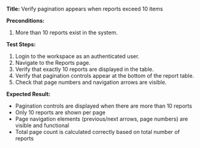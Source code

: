 **Title:** Verify pagination appears when reports exceed 10 items

**Preconditions:**
  1. More than 10 reports exist in the system.

**Test Steps:**
  1. Login to the workspace as an authenticated user.
  2. Navigate to the Reports page.
  3. Verify that exactly 10 reports are displayed in the table.
  4. Verify that pagination controls appear at the bottom of the report table.
  5. Check that page numbers and navigation arrows are visible.

**Expected Result:**
* Pagination controls are displayed when there are more than 10 reports
* Only 10 reports are shown per page
* Page navigation elements (previous/next arrows, page numbers) are visible and functional
* Total page count is calculated correctly based on total number of reports